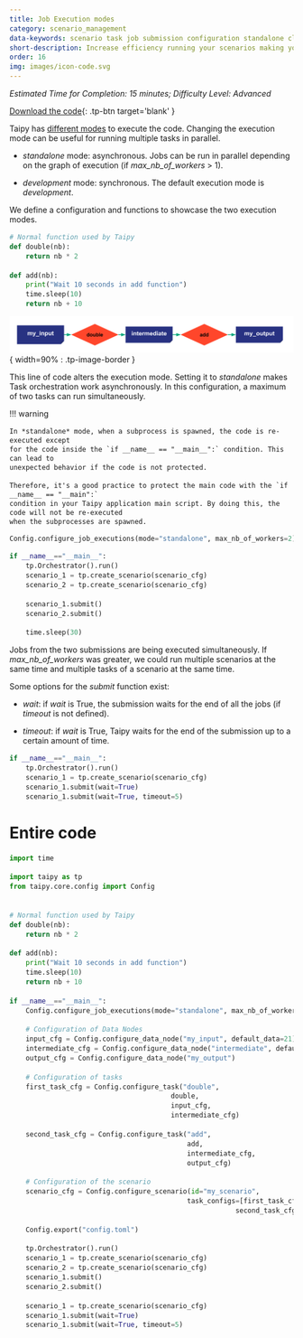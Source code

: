 ```yaml
---
title: Job Execution modes
category: scenario_management
data-keywords: scenario task job submission configuration standalone cluster
short-description: Increase efficiency running your scenarios making your Job Execution asynchronous.
order: 16
img: images/icon-code.svg
---
```


*Estimated Time for Completion: 15 minutes; Difficulty Level: Advanced*

[Download the code](./src/job_execution.zip){: .tp-btn target='blank' }

Taipy has [different modes](../../../manuals/userman/configuration/job-config.md)
to execute the code. Changing the execution mode can be useful for running multiple
tasks in parallel.

- *standalone* mode: asynchronous. Jobs can be run in parallel depending on the graph
    of execution (if *max_nb_of_workers* > 1).

- *development* mode: synchronous. The default execution mode is *development*.

We define a configuration and functions to showcase the two execution modes.

```python
# Normal function used by Taipy
def double(nb):
    return nb * 2

def add(nb):
    print("Wait 10 seconds in add function")
    time.sleep(10)
    return nb + 10
```

![Configuration](images/config.svg){ width=90% : .tp-image-border }

This line of code alters the execution mode. Setting it to *standalone* makes Task
orchestration work asynchronously. In this configuration, a maximum of two tasks can
run simultaneously.

!!! warning

    In *standalone* mode, when a subprocess is spawned, the code is re-executed except
    for the code inside the `if __name__ == "__main__":` condition. This can lead to
    unexpected behavior if the code is not protected.

    Therefore, it's a good practice to protect the main code with the `if __name__ == "__main":`
    condition in your Taipy application main script. By doing this, the code will not be re-executed
    when the subprocesses are spawned.

```python
Config.configure_job_executions(mode="standalone", max_nb_of_workers=2)
```


```python
if __name__=="__main__":
    tp.Orchestrator().run()
    scenario_1 = tp.create_scenario(scenario_cfg)
    scenario_2 = tp.create_scenario(scenario_cfg)

    scenario_1.submit()
    scenario_2.submit()

    time.sleep(30)
```

Jobs from the two submissions are being executed simultaneously. If *max_nb_of_workers* was greater, we could run multiple scenarios at the same time and multiple tasks of a scenario at the same time.

Some options for the *submit* function exist:

- *wait*: if *wait* is True, the submission waits for the end of all the jobs (if *timeout* is not defined).

- *timeout*: if *wait* is True, Taipy waits for the end of the submission up to a certain amount of time.

```python
if __name__=="__main__":
    tp.Orchestrator().run()
    scenario_1 = tp.create_scenario(scenario_cfg)
    scenario_1.submit(wait=True)
    scenario_1.submit(wait=True, timeout=5)
```

# Entire code

```python
import time

import taipy as tp
from taipy.core.config import Config


# Normal function used by Taipy
def double(nb):
    return nb * 2

def add(nb):
    print("Wait 10 seconds in add function")
    time.sleep(10)
    return nb + 10

if __name__=="__main__":
    Config.configure_job_executions(mode="standalone", max_nb_of_workers=2)

    # Configuration of Data Nodes
    input_cfg = Config.configure_data_node("my_input", default_data=21)
    intermediate_cfg = Config.configure_data_node("intermediate", default_data=21)
    output_cfg = Config.configure_data_node("my_output")

    # Configuration of tasks
    first_task_cfg = Config.configure_task("double",
                                        double,
                                        input_cfg,
                                        intermediate_cfg)

    second_task_cfg = Config.configure_task("add",
                                            add,
                                            intermediate_cfg,
                                            output_cfg)

    # Configuration of the scenario
    scenario_cfg = Config.configure_scenario(id="my_scenario",
                                            task_configs=[first_task_cfg,
                                                        second_task_cfg])

    Config.export("config.toml")

    tp.Orchestrator().run()
    scenario_1 = tp.create_scenario(scenario_cfg)
    scenario_2 = tp.create_scenario(scenario_cfg)
    scenario_1.submit()
    scenario_2.submit()

    scenario_1 = tp.create_scenario(scenario_cfg)
    scenario_1.submit(wait=True)
    scenario_1.submit(wait=True, timeout=5)
```
